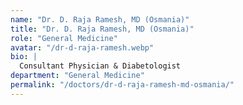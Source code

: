 ```yaml
---
name: "Dr. D. Raja Ramesh, MD (Osmania)"
title: "Dr. D. Raja Ramesh, MD (Osmania)"
role: "General Medicine"
avatar: "/dr-d-raja-ramesh.webp"
bio: |
  Consultant Physician & Diabetologist
department: "General Medicine"
permalink: "/doctors/dr-d-raja-ramesh-md-osmania/"
---
```

